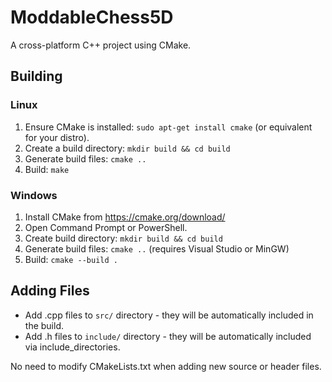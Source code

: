 # ModdableChess5D

A cross-platform C++ project using CMake.

## Building

### Linux

1. Ensure CMake is installed: `sudo apt-get install cmake` (or equivalent for your distro).
2. Create a build directory: `mkdir build && cd build`
3. Generate build files: `cmake ..`
4. Build: `make`

### Windows

1. Install CMake from https://cmake.org/download/
2. Open Command Prompt or PowerShell.
3. Create build directory: `mkdir build && cd build`
4. Generate build files: `cmake ..` (requires Visual Studio or MinGW)
5. Build: `cmake --build .`

## Adding Files

- Add .cpp files to `src/` directory - they will be automatically included in the build.
- Add .h files to `include/` directory - they will be automatically included via include_directories.

No need to modify CMakeLists.txt when adding new source or header files.
